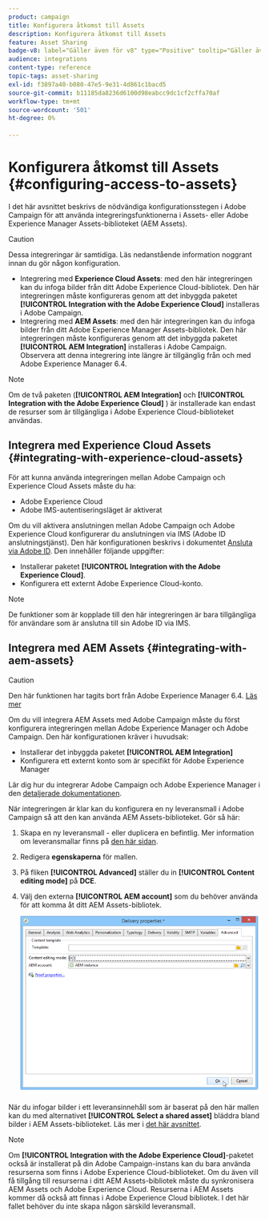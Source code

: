 ```yaml
---
product: campaign
title: Konfigurera åtkomst till Assets
description: Konfigurera åtkomst till Assets
feature: Asset Sharing
badge-v8: label="Gäller även för v8" type="Positive" tooltip="Gäller även Campaign v8"
audience: integrations
content-type: reference
topic-tags: asset-sharing
exl-id: f3897a40-b080-47e5-9e31-4d861c1bacd5
source-git-commit: b11185da8236d6100d98eabcc9dc1cf2cffa70af
workflow-type: tm+mt
source-wordcount: '501'
ht-degree: 0%

---
```


# Konfigurera åtkomst till Assets {#configuring-access-to-assets}

I det här avsnittet beskrivs de nödvändiga konfigurationsstegen i Adobe Campaign för att använda integreringsfunktionerna i Assets- eller Adobe Experience Manager Assets-biblioteket (AEM Assets).

>[!CAUTION]
>
>Dessa integreringar är samtidiga. Läs nedanstående information noggrant innan du gör någon konfiguration.

* Integrering med **Experience Cloud Assets**: med den här integreringen kan du infoga bilder från ditt Adobe Experience Cloud-bibliotek. Den här integreringen måste konfigureras genom att det inbyggda paketet **[!UICONTROL Integration with the Adobe Experience Cloud]** installeras i Adobe Campaign.
* Integrering med **AEM Assets**: med den här integreringen kan du infoga bilder från ditt Adobe Experience Manager Assets-bibliotek. Den här integreringen måste konfigureras genom att det inbyggda paketet **[!UICONTROL AEM Integration]** installeras i Adobe Campaign. Observera att denna integrering inte längre är tillgänglig från och med Adobe Experience Manager 6.4.

>[!NOTE]
>
>Om de två paketen (**[!UICONTROL AEM Integration]** och **[!UICONTROL Integration with the Adobe Experience Cloud]** ) är installerade kan endast de resurser som är tillgängliga i Adobe Experience Cloud-biblioteket användas.

## Integrera med Experience Cloud Assets {#integrating-with-experience-cloud-assets}

För att kunna använda integreringen mellan Adobe Campaign och Experience Cloud Assets måste du ha:

* Adobe Experience Cloud
* Adobe IMS-autentiseringsläget är aktiverat

Om du vill aktivera anslutningen mellan Adobe Campaign och Adobe Experience Cloud konfigurerar du anslutningen via IMS (Adobe ID anslutningstjänst). Den här konfigurationen beskrivs i dokumentet [Ansluta via Adobe ID](../../integrations/using/about-adobe-id.md). Den innehåller följande uppgifter:

* Installerar paketet **[!UICONTROL Integration with the Adobe Experience Cloud]**.
* Konfigurera ett externt Adobe Experience Cloud-konto.

>[!NOTE]
>
>De funktioner som är kopplade till den här integreringen är bara tillgängliga för användare som är anslutna till sin Adobe ID via IMS.

## Integrera med AEM Assets {#integrating-with-aem-assets}


>[!CAUTION]
>
>Den här funktionen har tagits bort från Adobe Experience Manager 6.4. [Läs mer](https://experienceleague.adobe.com/docs/experience-manager-64/release-notes/deprecated-removed-features.html#removed-features)

Om du vill integrera AEM Assets med Adobe Campaign måste du först konfigurera integreringen mellan Adobe Experience Manager och Adobe Campaign. Den här konfigurationen kräver i huvudsak:

* Installerar det inbyggda paketet **[!UICONTROL AEM Integration]**
* Konfigurera ett externt konto som är specifikt för Adobe Experience Manager

Lär dig hur du integrerar Adobe Campaign och Adobe Experience Manager i den [detaljerade dokumentationen](../../integrations/using/about-adobe-experience-manager.md).

När integreringen är klar kan du konfigurera en ny leveransmall i Adobe Campaign så att den kan använda AEM Assets-biblioteket. Gör så här:

1. Skapa en ny leveransmall - eller duplicera en befintlig. Mer information om leveransmallar finns på [den här sidan](../../delivery/using/about-templates.md).
1. Redigera **egenskaperna** för mallen.
1. På fliken **[!UICONTROL Advanced]** ställer du in **[!UICONTROL Content editing mode]** på **DCE**.
1. Välj den externa **[!UICONTROL AEM account]** som du behöver använda för att komma åt ditt AEM Assets-bibliotek.

   ![](assets/dam_aem_assets1.png)

När du infogar bilder i ett leveransinnehåll som är baserat på den här mallen kan du med alternativet **[!UICONTROL Select a shared asset]** bläddra bland bilder i AEM Assets-biblioteket. Läs mer i [det här avsnittet](../../integrations/using/inserting-a-shared-asset.md).

>[!NOTE]
>
>Om **[!UICONTROL Integration with the Adobe Experience Cloud]**-paketet också är installerat på din Adobe Campaign-instans kan du bara använda resurserna som finns i Adobe Experience Cloud-biblioteket. Om du även vill få tillgång till resurserna i ditt AEM Assets-bibliotek måste du synkronisera AEM Assets och Adobe Experience Cloud. Resurserna i AEM Assets kommer då också att finnas i Adobe Experience Cloud bibliotek. I det här fallet behöver du inte skapa någon särskild leveransmall.
